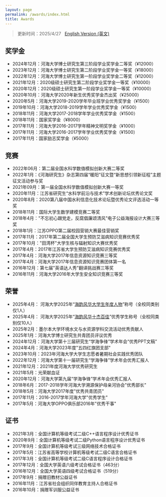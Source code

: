 ```yaml
---
layout: page
permalink: /awards/index.html
title: Awards
---
```


> 更新时间：2025/4/27 &nbsp; [English Version (英文)](https://lujiabo98.github.io/file/awards_en/)

## 奖学金

- 2024年12月：河海大学博士研究生第三阶段学业奖学金二等奖（¥12000）
- 2023年12月：河海大学博士研究生第二阶段学业奖学金一等奖（¥18000）
- 2022年12月：河海大学博士研究生第一阶段学业奖学金二等奖（¥12000）
- 2021年12月：2020级硕士研究生第二阶段学业奖学金一等奖（¥10000）
- 2020年12月：2020级硕士研究生第一阶段学业奖学金一等奖（¥10000）
- 2020年10月：河海大学2020年新生优秀奖学金杰出奖（¥25000）
- 2020年5月：河海大学2019-2020学年毕业班学业优秀奖学金（¥1500）
- 2019年10月：河海大学2018-2019学年学业优秀奖学金（¥1500）
- 2018年11月：河海大学2017-2018学年学业优秀奖学金（¥1500）
- 2018年11月：国家奖学金（¥8000）
- 2017年11月：河海大学2016-2017学年精神文明奖学金（¥1000）
- 2017年11月：河海大学2016-2017学年学业优秀奖学金（¥1500）
- 2017年11月：国家励志奖学金（¥5000）



## 竞赛

- 2022年06月：第二届全国水科学数值模拟创新大赛二等奖
- 2022年1月：《河海研究生》杂志第四届“暖阳”征文暨“新思想引领新征程”主题征文活动参与奖
- 2021年09月：第一届全国水科学数值模拟创新大赛一等奖
- 2020年11月：江苏省研究生“水科学前沿与技术”学术创新论坛优秀论文奖
- 2020年8月：2020第八届中国水利信息化技术论坛暨优秀论文评选活动一等奖
- 2018年11月：国际大学生数学建模竞赛二等奖
- 2018年4月："不忘初心跟党走，反腐倡廉颂清风"电子公益海报设计大赛三等奖
- 2018年1月：江苏OPPO第二届校园营销大赛最佳营销奖
- 2017年11月：2017年第二届全国大学生预防艾滋病知识竞赛优秀奖
- 2017年10月："田湾杯"大学生核与辐射知识大赛优秀奖
- 2017年4月：2017年江苏省大学生预防艾滋病知识竞赛优秀奖
- 2017年4月：河海大学2017年信息资源知识竞赛三等奖
- 2017年4月：河海大学2017年信息资源知识竞赛团体第一名
- 2016年12月：第七届"英语达人秀"翻译挑战赛三等奖
- 2016年11月：河海大学2016年大学生安全知识竞赛三等奖



## 荣誉

- 2025年4月： 河海大学2025年“[海韵风华大学生年度人物](http://newoa.hhu.edu.cn/seeyon/bulData.do?method=bulView&bulId=9094216207397175821&from=list&spaceType=&spaceId=&_isModalDialog=true&openFrom=)”称号（全校同类别仅1人）
- 2025年4月： 河海大学2025年“[海韵风华十杰百佳](http://newoa.hhu.edu.cn/seeyon/bulData.do?method=bulView&bulId=9094216207397175821&from=list&spaceType=&spaceId=&_isModalDialog=true&openFrom=)”优秀学生称号（全校同类别仅10人）
- 2025年2月：墨尔本大学环境水文与水资源学科交流活动优秀贡献人
- 2025年1月：河海大学博士研究生共青团员评议优秀
- 2024年12月：河海大学第十三届研究生“学海争锋”学术年会“优秀PPT文稿”
- 2024年4月：河海大学2023年度"五四红旗团支部"
- 2023年10月：2023年河海大学大学生志愿者暑期社会实践优秀团队
- 2022年12月：河海大学第十一届研究生“学海争锋”学术年会优秀汇报人
- 2021年12月：2021年度河海大学优秀研究生
- 2021年5月：光荣献血证
- 2020年12月：河海大学第九届“学海争锋”学术年会优秀汇报人
- 2018年6月：2017-2018学年河海大学溯源保护母亲河协会"优秀部长"
- 2018年5月：河海大学2017年度"优秀共青团员"
- 2017年11月：2016-2017学年河海大学"优秀学生"
- 2017年5月：河海大学OPPO俱乐部2016年"优秀干事"



## 证书

- 2021年3月：全国计算机等级考试二级C++语言程序设计优秀证书
- 2020年9月：全国计算机等级考试二级Python语言程序设计优秀证书
- 2017年9月：全国计算机等级考试三级网络技术合格证书
- 2017年5月：江苏省高等学校计算机等级考试二级C语言合格证书
- 2017年3月：全国计算机等级考试二级C语言程序设计合格证书
- 2017年12月：全国大学英语六级考试合格证书（463分）
- 2016年12月：全国大学英语四级考试合格证书（519分）
- 2017年9月：捐赠旧教材公益证书
- 2016年11月：江苏省社会组织同伴教育主持人合格证书
- 2016年10月：捐赠军训服公益证书

